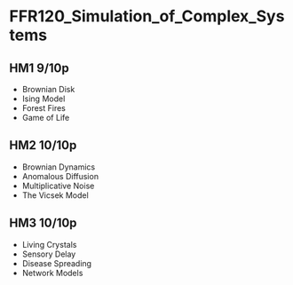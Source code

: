 # FFR120_Simulation_of_Complex_Systems

## HM1 9/10p

* Brownian Disk
* Ising Model
* Forest Fires
* Game of Life

## HM2 10/10p

* Brownian Dynamics
* Anomalous Diffusion
* Multiplicative Noise
* The Vicsek Model

## HM3 10/10p

* Living Crystals
* Sensory Delay
* Disease Spreading
* Network Models

  

